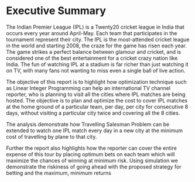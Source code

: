 # Executive Summary


The Indian Premier League (IPL) is a Twenty20 cricket league in India that occurs every year around April-May. Each team that participates in the tournament represent their city. The IPL is the most-attended cricket league in the world and starting 2008, the craze for the game has risen each year. The game strikes a perfect balance between glamour and cricket, and is considered one of the best entertainment for a cricket crazy nation like India. The fun of watching IPL at a stadium is far richer than just watching it on TV, with many fans not wanting to miss even a single ball of live action.

The objective of this report is to highlight how optimization technique such as Linear Integer Programming can help an international TV channel reporter, who is planning to visit all the cities where IPL matches are being hosted. The objective is to plan and optimize the cost to cover IPL matches at the home ground of a particular team, per day, per city for consecutive 8 days, without visiting a particular city twice and covering all the 8 cities.

The analysis demonstrate how Travelling Salesman Problem can be extended to watch one IPL match every day in a new city at the minimum cost of travelling by plane to that city.

Further the report also highlights how the reporter can cover the entire expense of this tour by placing optimum bets on each team which will maximize the chances of winning at minimum risk. Using simulation we demonstrate the riskiness of going ahead with the proposed strategy for betting and the maximum, minimum returns
